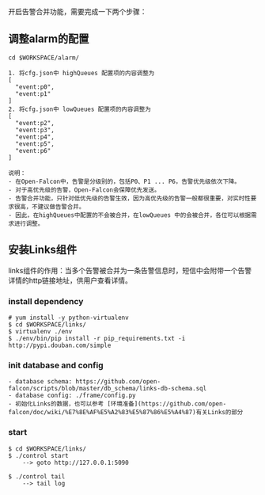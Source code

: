 开启告警合并功能，需要完成一下两个步骤：

## 调整alarm的配置
  
    cd $WORKSPACE/alarm/
  
    1. 将cfg.json中 highQueues 配置项的内容调整为
    [
      "event:p0",
      "event:p1"
    ] 
    2. 将cfg.json中 lowQueues 配置项的内容调整为
    [
      "event:p2",
      "event:p3",
      "event:p4",
      "event:p5",
      "event:p6"
    ] 

    说明：
    - 在Open-Falcon中，告警是分级别的，包括P0、P1 ... P6，告警优先级依次下降。
    - 对于高优先级的告警，Open-Falcon会保障优先发送。
    - 告警合并功能，只针对低优先级的告警生效，因为高优先级的告警一般都很重要，对实时性要求很高，不建议做告警合并。
    - 因此，在highQueues中配置的不会被合并，在lowQueues 中的会被合并，各位可以根据需求进行调整。

## 安装Links组件

links组件的作用：当多个告警被合并为一条告警信息时，短信中会附带一个告警详情的http链接地址，供用户查看详情。

### install dependency

    # yum install -y python-virtualenv
    $ cd $WORKSPACE/links/
    $ virtualenv ./env
    $ ./env/bin/pip install -r pip_requirements.txt -i http://pypi.douban.com/simple


### init database and config

    - database schema: https://github.com/open-falcon/scripts/blob/master/db_schema/links-db-schema.sql
    - database config: ./frame/config.py
    - 初始化Links的数据，也可以参考 [环境准备](https://github.com/open-falcon/doc/wiki/%E7%8E%AF%E5%A2%83%E5%87%86%E5%A4%87)有关Links的部分


### start

    $ cd $WORKSPACE/links/
    $ ./control start
    	--> goto http://127.0.0.1:5090

    $ ./control tail
    	--> tail log


